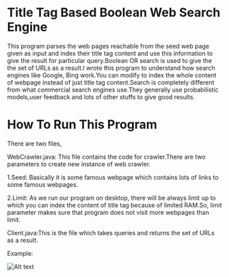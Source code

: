 Title Tag Based Boolean Web Search Engine
======================
This program parses the web pages reachable from the seed web page given as input and index their title tag content and use this information to give the result for particular query.Boolean OR search is used to give the the set of URLs as a result.I wrote this program to understand how search engines like Google, Bing work.You can modify to index the whole content of webpage instead of just title tag content.Search is completely different from what commercial search engines use.They generally use probabilistic models,user feedback and lots of other stuffs to give good results.


How To Run This Program
=========================
There are two files,

WebCrawler.java: This file contains the code for crawler.There are two parameters to create new instance of web crawler.

1.Seed: Basically it is some famous webpage which contains lots of links to some famous webpages.

2.Limit: As we run our program on desktop, there will be always limit up to which you can index the content of title tag because of limited RAM.So, limit parameter makes sure that program does not visit more webpages than limit.


Client.java:This is the file which takes queries and returns the set of URLs as a result.

Example:

![Alt text](/path/to/img.jpg "Optional title")


